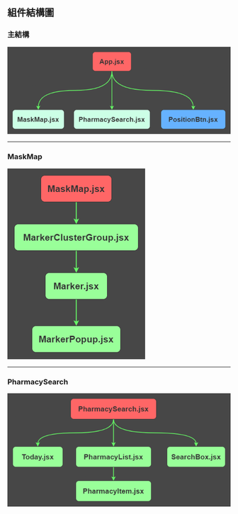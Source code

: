 ## 組件結構圖


### 主結構
![](./img/structure1.png)
* * *
### MaskMap
![](./img/structure2.png)
* * *
### PharmacySearch
![](./img/structure3.png)